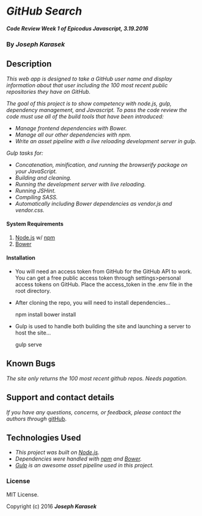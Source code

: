 # _GitHub Search_

#### _Code Review Week 1 of Epicodus Javascript, 3.19.2016_

### By _**Joseph Karasek**_

## Description

_This web app is designed to take a GitHub user name and display information about that user including the 100 most recent public repositories they have on GitHub._

_The goal of this project is to show competency with node.js, gulp, dependency management, and Javascript. To pass the code review the code must use all of the build tools that have been introduced:_

* _Manage frontend dependencies with Bower._
* _Manage all our other dependencies with npm._
* _Write an asset pipeline with a live reloading development server in gulp._

_Gulp tasks for:_

* _Concatenation, minification, and running the browserify package on your JavaScript._
* _Building and cleaning._
* _Running the development server with live reloading._
* _Running JSHint._
* _Compiling SASS._
* _Automatically including Bower dependencies as vendor.js and vendor.css._

#### System Requirements

1. [Node.js](https://nodejs.org/en/) w/ [npm](https://www.npmjs.com/)
2. [Bower](http://bower.io/)

#### Installation

* You will need an access token from GitHub for the GitHub API to work. You can get a free public access token through settings>personal access tokens on GitHub. Place the access_token in the .env file in the root directory.

* After cloning the repo, you will need to install dependencies...


    npm install
    bower install

* Gulp is used to handle both building the site and launching a server to host the site...


    gulp serve

## Known Bugs

_The site only returns the 100 most recent github repos. Needs pagation._

## Support and contact details

_If you have any questions, concerns, or feedback, please contact the authors through_ [gitHub](https://github.com/joekarasek/).

## Technologies Used

* _This project was built on [Node.js](https://nodejs.org/en/)._
* _Dependencies were handled with [npm](https://www.npmjs.com/) and [Bower](http://bower.io/)._
* _[Gulp](http://gulpjs.com/) is an awesome asset pipeline used in this project._

### License

MIT License.

Copyright (c) 2016 **_Joseph Karasek_**
